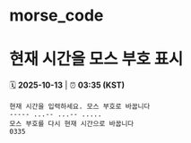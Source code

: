 # morse_code
# 현재 시간을 모스 부호 표시
<!-- MORSE_TIME_START -->
🗓️ **2025-10-13** | ⏰ **03:35 (KST)**

```
현재 시간을 입력하세요. 모스 부호로 바꿉니다
----- ...-- ...-- .....
모스 부호를 다시 현재 시간으로 바꿉니다
0335
```
<!-- MORSE_TIME_END -->
